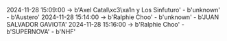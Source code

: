 2024-11-28 15:09:00 -> b'Axel Catal\xc3\xa1n y Los Sinfuturo' - b'unknown' - b'Austero'
2024-11-28 15:14:00 -> b'Ralphie Choo' - b'unknown' - b'JUAN SALVADOR GAVIOTA'
2024-11-28 15:16:00 -> b'Ralphie Choo' - b'SUPERNOVA' - b'NHF'
